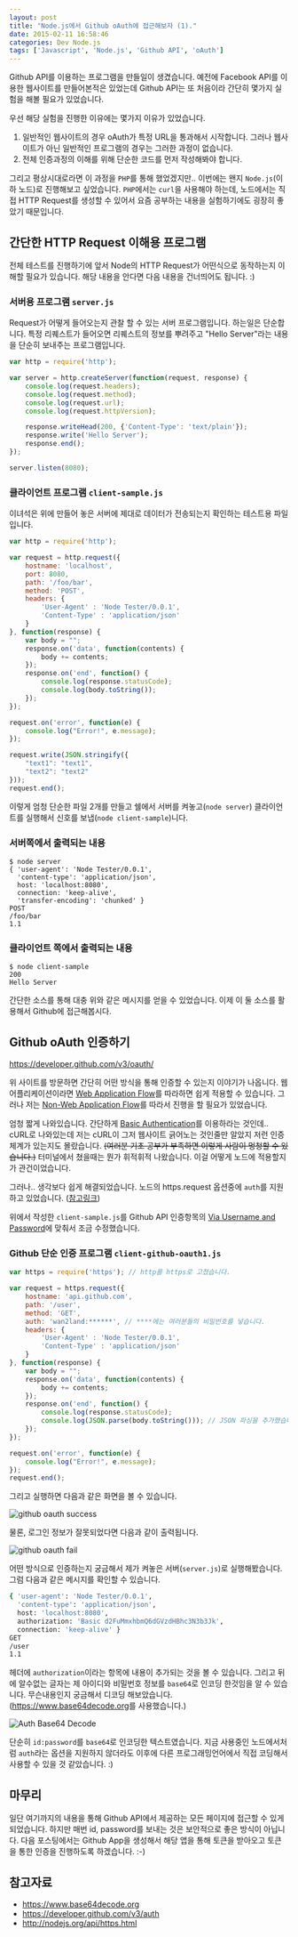 ```yaml
---
layout: post
title: "Node.js에서 Github oAuth에 접근해보자 (1)."
date: 2015-02-11 16:58:46
categories: Dev Node.js
tags: ['Javascript', 'Node.js', 'Github API', 'oAuth']
---
```


Github API를 이용하는 프로그램을 만들일이 생겼습니다. 예전에 Facebook API를 이용한 웹사이트를 만들어본적은 있었는데 Github API는 또 처음이라 간단히 몇가지 실험을 해볼 필요가 있었습니다.

우선 해당 실험을 진행한 이유에는 몇가지 이유가 있었습니다.

1. 일반적인 웹사이트의 경우 oAuth가 특정 URL을 통과해서 시작합니다. 그러나 웹사이트가 아닌 일반적인 프로그램의 경우는 그러한 과정이 없습니다.
2. 전체 인증과정의 이해를 위해 단순한 코드를 먼저 작성해봐야 합니다.

그리고 평상시대로라면 이 과정을 `PHP`를 통해 했었겠지만.. 이번에는 왠지 `Node.js`(이하 노드)로 진행해보고 싶었습니다. `PHP`에서는 `curl`을 사용해야 하는데,  노드에서는 직접 HTTP Request를 생성할 수 있어서 요즘 공부하는 내용을 실험하기에도 굉장히 좋았기 때문입니다.

## 간단한 HTTP Request 이해용 프로그램

전체 테스트를 진행하기에 앞서 Node의 HTTP Request가 어떤식으로 동작하는지 이해할 필요가 있습니다. 해당 내용을 안다면 다음 내용을 건너띄어도 됩니다. :)

### 서버용 프로그램 `server.js`

Request가 어떻게 들어오는지 관찰 할 수 있는 서버 프로그램입니다. 하는일은 단순합니다. 특정 리퀘스트가 들어오면 리퀘스트의 정보를 뿌려주고 "Hello Server"라는 내용을 단순히 보내주는 프로그램입니다.

```javascript
var http = require('http');

var server = http.createServer(function(request, response) {
    console.log(request.headers);
    console.log(request.method);
    console.log(request.url);
    console.log(request.httpVersion);

    response.writeHead(200, {'Content-Type': 'text/plain'});
    response.write('Hello Server');
    response.end();
});

server.listen(8080);
```

### 클라이언트 프로그램 `client-sample.js`

이녀석은 위에 만들어 놓은 서버에 제대로 데이터가 전송되는지 확인하는 테스트용 파일입니다.

```javascript
var http = require('http');

var request = http.request({
    hostname: 'localhost',
    port: 8080,
    path: '/foo/bar',
    method: 'POST',
    headers: {
        'User-Agent' : 'Node Tester/0.0.1',
        'Content-Type' : 'application/json'
    }
}, function(response) {
    var body = "";
    response.on('data', function(contents) {
        body += contents;
    });
    response.on('end', function() {
        console.log(response.statusCode);
        console.log(body.toString());
    });
});

request.on('error', function(e) {
    console.log("Error!", e.message);
});

request.write(JSON.stringify({
    "text1": "text1",
    "text2": "text2"
}));
request.end();
```

이렇게 엄청 단순한 파일 2개를 만들고 쉘에서 서버를 켜놓고(`node server`) 클라이언트를 실행해서 신호를 보냅(`node client-sample`)니다.

### 서버쪽에서 출력되는 내용

```
$ node server
{ 'user-agent': 'Node Tester/0.0.1',
  'content-type': 'application/json',
  host: 'localhost:8080',
  connection: 'keep-alive',
  'transfer-encoding': 'chunked' }
POST
/foo/bar
1.1
```

### 클라이언트 쪽에서 출력되는 내용

```
$ node client-sample
200
Hello Server
```

간단한 소스를 통해 대충 위와 같은 메시지를 얻을 수 있었습니다. 이제 이 둘 소스를 활용해서 Github에 접근해봅시다.

## Github oAuth 인증하기

<https://developer.github.com/v3/oauth/>

위 사이트를 방문하면 간단히 어떤 방식을 통해 인증할 수 있는지 이야기가 나옵니다. 웹 어플리케이션이라면 [Web Application Flow](https://developer.github.com/v3/oauth/#web-application-flow)를 따라하면 쉽게 적용할 수 있습니다. 그러나 저는 [Non-Web Application Flow](https://developer.github.com/v3/oauth/#non-web-application-flow)를 따라서 진행을 할 필요가 있었습니다.

엄청 짧게 나와있습니다. 간단하게 [Basic Authentication](https://developer.github.com/v3/auth/#basic-authentication)를 이용하라는 것인데.. cURL로 나와있는데 저는 cURL이 그저 웹사이트 긁어노는 것인줄만 알았지 저런 인증체계가 있는지도 몰랐습니다. ~~(여러분 기초 공부가 부족하면 이렇게 사람이 멍청할 수 있습니다.)~~ 터미널에서 쳤을때는 뭔가 휘적휘적 나왔습니다. 이걸 어떻게 노드에 적용할지가 관건이었습니다.

그러나.. 생각보다 쉽게 해결되었습니다. 노드의 https.request 옵션중에 `auth`를 지원하고 있었습니다. ([참고링크](http://nodejs.org/api/https.html#https_https_request_options_callback)) 

위에서 작성한 `client-sample.js`를 Github API 인증항목의 [Via Username and Password](https://developer.github.com/v3/auth/#via-username-and-password)에 맞춰서 조금 수정했습니다.

### Github 단순 인증 프로그램 `client-github-oauth1.js`

```javascript
var https = require('https'); // http를 https로 고쳤습니다.

var request = https.request({
    hostname: 'api.github.com',
    path: '/user',
    method: 'GET',
    auth: 'wan2land:******', // ****에는 여러분들의 비밀번호를 넣습니다.
    headers: {
        'User-Agent' : 'Node Tester/0.0.1',
        'Content-Type' : 'application/json'
    }
}, function(response) {
    var body = "";
    response.on('data', function(contents) {
        body += contents;
    });
    response.on('end', function() {
        console.log(response.statusCode);
        console.log(JSON.parse(body.toString())); // JSON 파싱을 추가했습니다.
    });
});

request.on('error', function(e) {
    console.log("Error!", e.message);
});
request.end();
```

그리고 실행하면 다음과 같은 화면을 볼 수 있습니다.

![github oauth success](/images/dev/nodejs/github-oauth-success.png)

물론, 로그인 정보가 잘못되었다면 다음과 같이 출력됩니다.

![github oauth fail](/images/dev/nodejs/github-oauth-fail.png)

어떤 방식으로 인증하는지 궁금해서 제가 켜놓은 서버(`server.js`)로 실행해봤습니다. 그럼 다음과 같은 메시지를 확인할 수 있습니다.

```bash
{ 'user-agent': 'Node Tester/0.0.1',
  'content-type': 'application/json',
  host: 'localhost:8080',
  authorization: 'Basic d2FuMmxhbmQ6dGVzdHBhc3N3b3Jk',
  connection: 'keep-alive' }
GET
/user
1.1
```

헤더에 `authorization`이라는 항목에 내용이 추가되는 것을 볼 수 있습니다. 그리고 뒤에 알수없는 글자는 제 아이디와 비밀번호 정보를 `base64`로 인코딩 한것임을 알 수 있습니다. 무슨내용인지 궁금해서 디코딩 해보았습니다. (<https://www.base64decode.org>를 사용했습니다.)

![Auth Base64 Decode](/images/dev/nodejs/auth-base64-decode.png)

단순히 `id:password`를 `base64`로 인코딩한 텍스트였습니다. 지금 사용중인 노드에서처럼 `auth`라는 옵션을 지원하지 않더라도 이후에 다른 프로그래밍언어에서 직접 코딩해서 사용할 수 있을 것 같았습니다. :)

## 마무리

일단 여기까지의 내용을 통해 Github API에서 제공하는 모든 페이지에 접근할 수 있게 되었습니다. 하지만 매번 id, password를 보내는 것은 보안적으로 좋은 방식이 아닙니다. 다음 포스팅에서는 Github App을 생성해서 해당 앱을 통해 토큰을 받아오고 토큰을 통한 인증을 진행하도록 하겠습니다. :-)


## 참고자료

- <https://www.base64decode.org>
- <https://developer.github.com/v3/auth>
- <http://nodejs.org/api/https.html>
